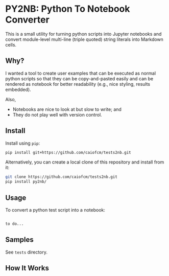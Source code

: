 # PY2NB: Python To Notebook Converter

This is a small utility for turning python scripts into Jupyter notebooks and
convert module-level multi-line (triple quoted) string literals into Markdown
cells. 

## Why?

I wanted a tool to create user examples that can be executed as normal python
scripts so that they can be copy-and-pasted easily and can be rendered as
notebook for better readability (e.g., nice styling, results embedded).

Also,

* Notebooks are nice to look at but slow to write; and
* They do not play well with version control.


## Install

Install using `pip`:

```bash
pip install git+https://github.com/caiofcm/tests2nb.git
```

Alternatively, you can create a local clone of this repository and install
from it:

```bash
git clone https://github.com/caiofcm/tests2nb.git
pip install py2nb/
```

## Usage


To convert a python test script into a notebook:

```bash

to do...
```

## Samples

See `tests` directory.

## How It Works


